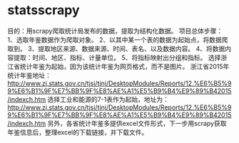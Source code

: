# statsscrapy
目的：用scrapy爬取统计局发布的数据，提取为结构化数据。
项目总体步骤：
  1、选取年鉴数据作为爬取对象。
  2、以其中某一个表的数据为起始点，将数据爬取到。
  3、提取地区来源、数据来源、时间、表名、以及数据内容。
  4、将数据内容提取：时间、地区、指标、计量单位。
  5、将指标映射出分组和指标。
选择浙江省统计年鉴为起始，因为该统计年鉴为网页格式，而不是图片。
浙江省2015年统计年鉴地址：http://www.zj.stats.gov.cn/tjsj/tjnj/DesktopModules/Reports/12.%E6%B5%99%E6%B1%9F%E7%BB%9F%E8%AE%A1%E5%B9%B4%E9%89%B42015/indexch.htm
选择工业和能源的7-1表作为起始，地址为：
http://www.zj.stats.gov.cn/tjsj/tjnj/DesktopModules/Reports/12.%E6%B5%99%E6%B1%9F%E7%BB%9F%E8%AE%A1%E5%B9%B4%E9%89%B42015/indexch.htm
另外，各省统计年鉴多提供excel文件形式，下一步用scrapy获取年鉴信息后，整理excel的下载链接，并下载文件。
